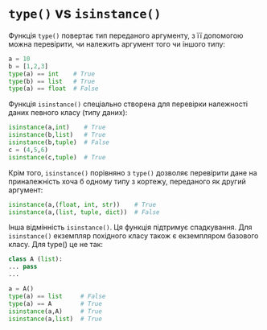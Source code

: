 # `type()` vs `isinstance()`

Функція `type()` повертає тип переданого аргументу, з її допомогою можна перевірити, чи належить аргумент того чи іншого типу:

```python
a = 10
b = [1,2,3]
type(a) == int    # True
type(b) == list   # True
type(a) == float  # False
```

Функція `isinstance()` спеціально створена для перевірки належності даних певного класу (типу даних):

```python
isinstance(a,int)    # True
isinstance(b,list)   # True
isinstance(b,tuple)  # False
c = (4,5,6)
isinstance(c,tuple)  # True
```

Крім того, `isinstance()` порівняно з `type()` дозволяє перевірити дане на приналежність хоча б одному типу з кортежу, переданого як другий аргумент:

```python
isinstance(a,(float, int, str))    # True
isinstance(a,(list, tuple, dict))  # False
```

Інша відмінність `isinstance()`. Ця функція підтримує спадкування. Для `isinstance()` екземпляр похідного класу також є екземпляром базового класу. Для type() це не так:

```python
class A (list):
... pass
...

a = A()
type(a) == list     # False
type(a) == A        # True
isinstance(a,A)     # True
isinstance(a,list)  # True
```

